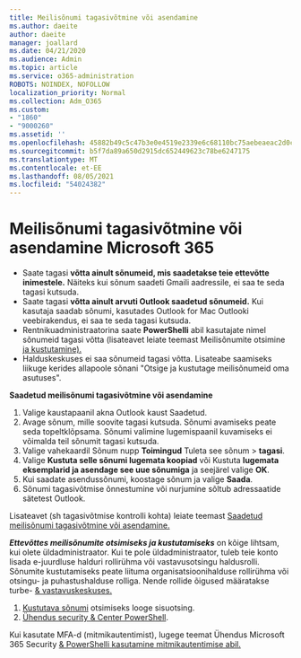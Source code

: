 ```yaml
---
title: Meilisõnumi tagasivõtmine või asendamine
ms.author: daeite
author: daeite
manager: joallard
ms.date: 04/21/2020
ms.audience: Admin
ms.topic: article
ms.service: o365-administration
ROBOTS: NOINDEX, NOFOLLOW
localization_priority: Normal
ms.collection: Adm_O365
ms.custom:
- "1860"
- "9000260"
ms.assetid: ''
ms.openlocfilehash: 45882b49c5c47b3e0e4519e2339e6c68110bc75aebeaeac2d0ccd009bdfa3f7e
ms.sourcegitcommit: b5f7da89a650d2915dc652449623c78be6247175
ms.translationtype: MT
ms.contentlocale: et-EE
ms.lasthandoff: 08/05/2021
ms.locfileid: "54024382"
---
```

# <a name="recall-or-replace-an-email-message-in-microsoft-365"></a>Meilisõnumi tagasivõtmine või asendamine Microsoft 365

- Saate tagasi **võtta ainult sõnumeid, mis saadetakse teie ettevõtte inimestele.** Näiteks kui sõnum saadeti Gmaili aadressile, ei saa te seda tagasi kutsuda.
- Saate tagasi **võtta ainult arvuti Outlook saadetud sõnumeid.** Kui kasutaja saadab sõnumi, kasutades Outlook for Mac Outlooki veebirakendus, ei saa te seda tagasi kutsuda.
- Rentnikuadministraatorina saate **PowerShelli** abil kasutajate nimel sõnumeid tagasi võtta (lisateavet leiate teemast Meilisõnumite otsimine [ja kustutamine).](https://docs.microsoft.com/microsoft-365/compliance/search-for-and-delete-messages-in-your-organization)
- Halduskeskuses ei saa sõnumeid tagasi võtta. Lisateabe saamiseks liikuge kerides allapoole sõnani "Otsige ja kustutage meilisõnumeid oma asutuses".

**Saadetud meilisõnumi tagasivõtmine või asendamine**

1. Valige kaustapaanil akna Outlook kaust Saadetud.
2. Avage sõnum, mille soovite tagasi kutsuda. Sõnumi avamiseks peate seda topeltklõpsama. Sõnumi valimine lugemispaanil kuvamiseks ei võimalda teil sõnumit tagasi kutsuda.
3. Valige vahekaardil Sõnum nupp **Toimingud** Tuleta see sõnum  >  **tagasi**.
4. Valige **Kustuta selle sõnumi lugemata koopiad** või Kustuta **lugemata eksemplarid ja asendage see uue sõnumiga** ja seejärel valige **OK**.
5. Kui saadate asendussõnumi, koostage sõnum ja valige **Saada**.
6. Sõnumi tagasivõtmise õnnestumine või nurjumine sõltub adressaatide sätetest Outlook.

Lisateavet (sh tagasivõtmise kontrolli kohta) leiate teemast [Saadetud meilisõnumi tagasivõtmine või asendamine.](https://support.office.com/article/35027f88-d655-4554-b4f8-6c0729a723a0)

***Ettevõttes meilisõnumite otsimiseks ja kustutamiseks*** on kõige lihtsam, kui olete üldadministraator. Kui te pole üldadministraator, tuleb teie konto lisada e-juurdluse halduri rollirühma või vastavusotsingu haldusrolli. Sõnumite kustutamiseks peate liituma organisatsioonihalduse rollirühma või otsingu- ja puhastushalduse rolliga. Nende rollide õigused määratakse turbe- [& vastavuskeskuses.](https://protection.office.com/)

1. [Kustutava sõnumi](https://docs.microsoft.com/microsoft-365/compliance/content-search) otsimiseks looge sisuotsing.
2. [Ühendus security & Center PowerShell](https://docs.microsoft.com/powershell/exchange/office-365-scc/connect-to-scc-powershell/connect-to-scc-powershell).

Kui kasutate MFA-d (mitmikautentimist), lugege teemat Ühendus Microsoft 365 Security [& PowerShelli kasutamine mitmikautentimise abil.](https://docs.microsoft.com/powershell/exchange/office-365-scc/connect-to-scc-powershell/mfa-connect-to-scc-powershell)
